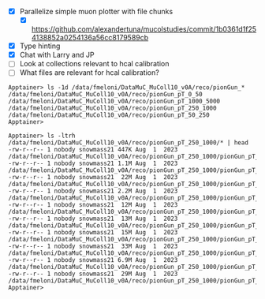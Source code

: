 - [x] Parallelize simple muon plotter with file chunks
  - [x] https://github.com/alexandertuna/mucolstudies/commit/1b0361d1f254138852a0254136a56cc8179589cb
- [x] Type hinting
- [x] Chat with Larry and JP
- [ ] Look at collections relevant to hcal calibration
- [ ] What files are relevant for hcal calibration?

```
Apptainer> ls -1d /data/fmeloni/DataMuC_MuColl10_v0A/reco/pionGun_*
/data/fmeloni/DataMuC_MuColl10_v0A/reco/pionGun_pT_0_50
/data/fmeloni/DataMuC_MuColl10_v0A/reco/pionGun_pT_1000_5000
/data/fmeloni/DataMuC_MuColl10_v0A/reco/pionGun_pT_250_1000
/data/fmeloni/DataMuC_MuColl10_v0A/reco/pionGun_pT_50_250
Apptainer>
```

```
Apptainer> ls -ltrh /data/fmeloni/DataMuC_MuColl10_v0A/reco/pionGun_pT_250_1000/* | head
-rw-r--r-- 1 nobody snowmass21 447K Aug  1  2023 /data/fmeloni/DataMuC_MuColl10_v0A/reco/pionGun_pT_250_1000/pionGun_pT_250_1000_reco_860.slcio
-rw-r--r-- 1 nobody snowmass21 1.1M Aug  1  2023 /data/fmeloni/DataMuC_MuColl10_v0A/reco/pionGun_pT_250_1000/pionGun_pT_250_1000_reco_560.slcio
-rw-r--r-- 1 nobody snowmass21  22M Aug  1  2023 /data/fmeloni/DataMuC_MuColl10_v0A/reco/pionGun_pT_250_1000/pionGun_pT_250_1000_reco_950.slcio
-rw-r--r-- 1 nobody snowmass21 2.2M Aug  1  2023 /data/fmeloni/DataMuC_MuColl10_v0A/reco/pionGun_pT_250_1000/pionGun_pT_250_1000_reco_2380.slcio
-rw-r--r-- 1 nobody snowmass21  12M Aug  1  2023 /data/fmeloni/DataMuC_MuColl10_v0A/reco/pionGun_pT_250_1000/pionGun_pT_250_1000_reco_3450.slcio
-rw-r--r-- 1 nobody snowmass21  13M Aug  1  2023 /data/fmeloni/DataMuC_MuColl10_v0A/reco/pionGun_pT_250_1000/pionGun_pT_250_1000_reco_2260.slcio
-rw-r--r-- 1 nobody snowmass21  15M Aug  1  2023 /data/fmeloni/DataMuC_MuColl10_v0A/reco/pionGun_pT_250_1000/pionGun_pT_250_1000_reco_2230.slcio
-rw-r--r-- 1 nobody snowmass21  33M Aug  1  2023 /data/fmeloni/DataMuC_MuColl10_v0A/reco/pionGun_pT_250_1000/pionGun_pT_250_1000_reco_3600.slcio
-rw-r--r-- 1 nobody snowmass21 6.9M Aug  1  2023 /data/fmeloni/DataMuC_MuColl10_v0A/reco/pionGun_pT_250_1000/pionGun_pT_250_1000_reco_2320.slcio
-rw-r--r-- 1 nobody snowmass21  29M Aug  1  2023 /data/fmeloni/DataMuC_MuColl10_v0A/reco/pionGun_pT_250_1000/pionGun_pT_250_1000_reco_3040.slcio
Apptainer>
```
